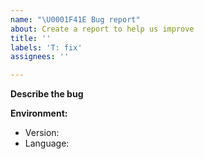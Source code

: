```yaml
---
name: "\U0001F41E Bug report"
about: Create a report to help us improve
title: ''
labels: 'T: fix'
assignees: ''

---
```


<!--
Thanks for taking the time to file an issue!
Please select the component label (C: abc) this bug is related to from the right.
-->

**Describe the bug**
<!-- A clear and concise description of what the bug is & how to reproduce it -->



**Environment:**
<!-- Please complete the following information -->
- Version:  <!-- e.g. 0.3.0-alpha.1 -->
- Language:  <!-- e.g. Dart -->
